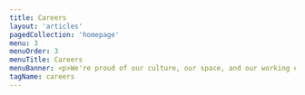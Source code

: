 ```yaml
---
title: Careers
layout: 'articles'
pagedCollection: 'homepage'
menu: 3
menuOrder: 3
menuTitle: Careers
menuBanner: <p>We're proud of our culture, our space, and our working experience.</p>
tagName: careers
---
```



